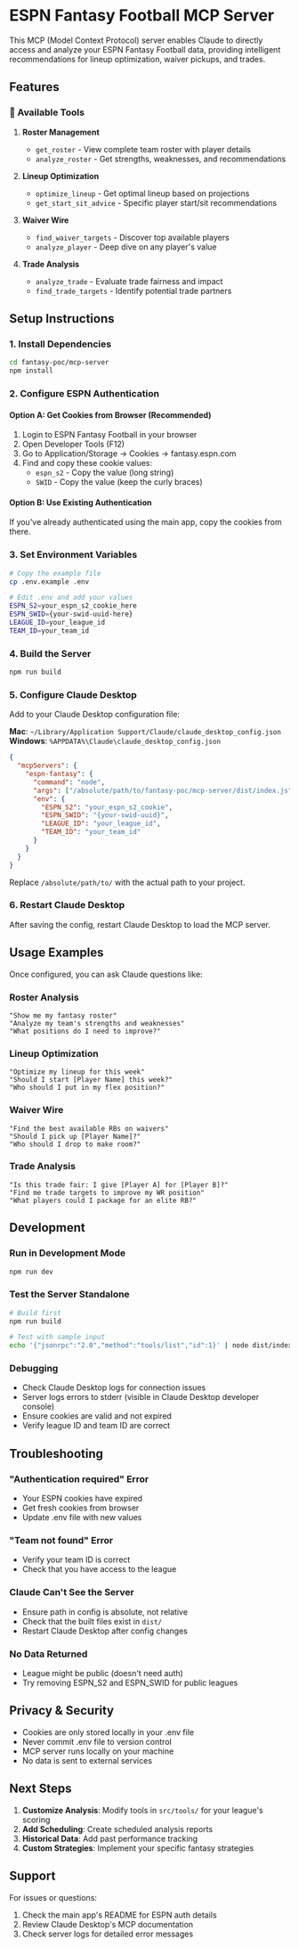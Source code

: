 # ESPN Fantasy Football MCP Server

This MCP (Model Context Protocol) server enables Claude to directly access and analyze your ESPN Fantasy Football data, providing intelligent recommendations for lineup optimization, waiver pickups, and trades.

## Features

### 🏈 Available Tools

1. **Roster Management**
   - `get_roster` - View complete team roster with player details
   - `analyze_roster` - Get strengths, weaknesses, and recommendations

2. **Lineup Optimization**
   - `optimize_lineup` - Get optimal lineup based on projections
   - `get_start_sit_advice` - Specific player start/sit recommendations

3. **Waiver Wire**
   - `find_waiver_targets` - Discover top available players
   - `analyze_player` - Deep dive on any player's value

4. **Trade Analysis**
   - `analyze_trade` - Evaluate trade fairness and impact
   - `find_trade_targets` - Identify potential trade partners

## Setup Instructions

### 1. Install Dependencies

```bash
cd fantasy-poc/mcp-server
npm install
```

### 2. Configure ESPN Authentication

#### Option A: Get Cookies from Browser (Recommended)

1. Login to ESPN Fantasy Football in your browser
2. Open Developer Tools (F12)
3. Go to Application/Storage → Cookies → fantasy.espn.com
4. Find and copy these cookie values:
   - `espn_s2` - Copy the value (long string)
   - `SWID` - Copy the value (keep the curly braces)

#### Option B: Use Existing Authentication

If you've already authenticated using the main app, copy the cookies from there.

### 3. Set Environment Variables

```bash
# Copy the example file
cp .env.example .env

# Edit .env and add your values
ESPN_S2=your_espn_s2_cookie_here
ESPN_SWID={your-swid-uuid-here}
LEAGUE_ID=your_league_id
TEAM_ID=your_team_id
```

### 4. Build the Server

```bash
npm run build
```

### 5. Configure Claude Desktop

Add to your Claude Desktop configuration file:

**Mac**: `~/Library/Application Support/Claude/claude_desktop_config.json`
**Windows**: `%APPDATA%\Claude\claude_desktop_config.json`

```json
{
  "mcpServers": {
    "espn-fantasy": {
      "command": "node",
      "args": ["/absolute/path/to/fantasy-poc/mcp-server/dist/index.js"],
      "env": {
        "ESPN_S2": "your_espn_s2_cookie",
        "ESPN_SWID": "{your-swid-uuid}",
        "LEAGUE_ID": "your_league_id",
        "TEAM_ID": "your_team_id"
      }
    }
  }
}
```

Replace `/absolute/path/to/` with the actual path to your project.

### 6. Restart Claude Desktop

After saving the config, restart Claude Desktop to load the MCP server.

## Usage Examples

Once configured, you can ask Claude questions like:

### Roster Analysis
```
"Show me my fantasy roster"
"Analyze my team's strengths and weaknesses"
"What positions do I need to improve?"
```

### Lineup Optimization
```
"Optimize my lineup for this week"
"Should I start [Player Name] this week?"
"Who should I put in my flex position?"
```

### Waiver Wire
```
"Find the best available RBs on waivers"
"Should I pick up [Player Name]?"
"Who should I drop to make room?"
```

### Trade Analysis
```
"Is this trade fair: I give [Player A] for [Player B]?"
"Find me trade targets to improve my WR position"
"What players could I package for an elite RB?"
```

## Development

### Run in Development Mode

```bash
npm run dev
```

### Test the Server Standalone

```bash
# Build first
npm run build

# Test with sample input
echo '{"jsonrpc":"2.0","method":"tools/list","id":1}' | node dist/index.js
```

### Debugging

- Check Claude Desktop logs for connection issues
- Server logs errors to stderr (visible in Claude Desktop developer console)
- Ensure cookies are valid and not expired
- Verify league ID and team ID are correct

## Troubleshooting

### "Authentication required" Error
- Your ESPN cookies have expired
- Get fresh cookies from browser
- Update .env file with new values

### "Team not found" Error
- Verify your team ID is correct
- Check that you have access to the league

### Claude Can't See the Server
- Ensure path in config is absolute, not relative
- Check that the built files exist in `dist/`
- Restart Claude Desktop after config changes

### No Data Returned
- League might be public (doesn't need auth)
- Try removing ESPN_S2 and ESPN_SWID for public leagues

## Privacy & Security

- Cookies are only stored locally in your .env file
- Never commit .env file to version control
- MCP server runs locally on your machine
- No data is sent to external services

## Next Steps

1. **Customize Analysis**: Modify tools in `src/tools/` for your league's scoring
2. **Add Scheduling**: Create scheduled analysis reports
3. **Historical Data**: Add past performance tracking
4. **Custom Strategies**: Implement your specific fantasy strategies

## Support

For issues or questions:
1. Check the main app's README for ESPN auth details
2. Review Claude Desktop's MCP documentation
3. Check server logs for detailed error messages